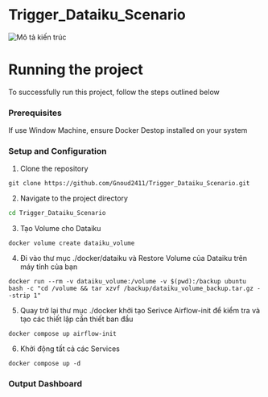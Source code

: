 # Trigger_Dataiku_Scenario
![Mô tả kiến trúc](docker/dataiku/Architeture.png)

# Running the project
To successfully run this project, follow the steps outlined below

### Prerequisites
If use Window Machine, ensure Docker Destop installed on your system

### Setup and Configuration
1. Clone the repository
```git
git clone https://github.com/Gnoud2411/Trigger_Dataiku_Scenario.git
```

2. Navigate to the project directory
```bash
cd Trigger_Dataiku_Scenario
```
3. Tạo Volume cho Dataiku
```docker
docker volume create dataiku_volume
```
4. Đi vào thư mục ./docker/dataiku và Restore Volume của Dataiku trên máy tính của bạn 
```docker
docker run --rm -v dataiku_volume:/volume -v $(pwd):/backup ubuntu bash -c "cd /volume && tar xzvf /backup/dataiku_volume_backup.tar.gz --strip 1"
```
5. Quay trở lại thư mục ./docker khởi tạo Serivce Airflow-init để kiểm tra và tạo các thiết lập cần thiết ban đầu
```docker
docker compose up airflow-init
```
6. Khởi động tất cả các Services
```docker
docker compose up -d
```

### Output Dashboard
